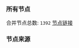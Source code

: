 ### 所有节点
合并节点总数: `1392`
[节点链接](https://raw.githubusercontent.com/rzhy1/11/master/sub/sub_merge_base64.txt)

### 节点来源
